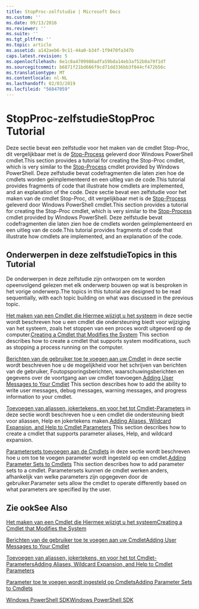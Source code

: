 ```yaml
---
title: StopProc-zelfstudie | Microsoft Docs
ms.custom: ''
ms.date: 09/13/2016
ms.reviewer: ''
ms.suite: ''
ms.tgt_pltfrm: ''
ms.topic: article
ms.assetid: a142aeb6-9c11-44a0-b34f-1f9470fa347b
caps.latest.revision: 5
ms.openlocfilehash: 6e1c8a4709988adfa59bda14eb3af52b0a79f1df
ms.sourcegitcommit: b6871f21bd666f9cd71dd336bb3f844cf472b56c
ms.translationtype: MT
ms.contentlocale: nl-NL
ms.lasthandoff: 02/03/2019
ms.locfileid: "56847059"
---
```

# <a name="stopproc-tutorial"></a><span data-ttu-id="68c81-102">StopProc-zelfstudie</span><span class="sxs-lookup"><span data-stu-id="68c81-102">StopProc Tutorial</span></span>

<span data-ttu-id="68c81-103">Deze sectie bevat een zelfstudie voor het maken van de cmdlet Stop-Proc, dit vergelijkbaar met is de [Stop-Process](/powershell/module/Microsoft.PowerShell.Management/Stop-Process) geleverd door Windows PowerShell cmdlet.</span><span class="sxs-lookup"><span data-stu-id="68c81-103">This section provides a tutorial for creating the Stop-Proc cmdlet, which is very similar to the [Stop-Process](/powershell/module/Microsoft.PowerShell.Management/Stop-Process) cmdlet provided by Windows PowerShell.</span></span> <span data-ttu-id="68c81-104">Deze zelfstudie bevat codefragmenten die laten zien hoe de cmdlets worden geïmplementeerd en een uitleg van de code.</span><span class="sxs-lookup"><span data-stu-id="68c81-104">This tutorial provides fragments of code that illustrate how cmdlets are implemented, and an explanation of the code.</span></span>
<span data-ttu-id="68c81-105">Deze sectie bevat een zelfstudie voor het maken van de cmdlet Stop-Proc, dit vergelijkbaar met is de [Stop-Process](/powershell/module/Microsoft.PowerShell.Management/Stop-Process) geleverd door Windows PowerShell cmdlet.</span><span class="sxs-lookup"><span data-stu-id="68c81-105">This section provides a tutorial for creating the Stop-Proc cmdlet, which is very similar to the [Stop-Process](/powershell/module/Microsoft.PowerShell.Management/Stop-Process) cmdlet provided by Windows PowerShell.</span></span> <span data-ttu-id="68c81-106">Deze zelfstudie bevat codefragmenten die laten zien hoe de cmdlets worden geïmplementeerd en een uitleg van de code.</span><span class="sxs-lookup"><span data-stu-id="68c81-106">This tutorial provides fragments of code that illustrate how cmdlets are implemented, and an explanation of the code.</span></span>

## <a name="topics-in-this-tutorial"></a><span data-ttu-id="68c81-107">Onderwerpen in deze zelfstudie</span><span class="sxs-lookup"><span data-stu-id="68c81-107">Topics in this Tutorial</span></span>

<span data-ttu-id="68c81-108">De onderwerpen in deze zelfstudie zijn ontworpen om te worden opeenvolgend gelezen met elk onderwerp bouwen op wat is besproken in het vorige onderwerp.</span><span class="sxs-lookup"><span data-stu-id="68c81-108">The topics in this tutorial are designed to be read sequentially, with each topic building on what was discussed in the previous topic.</span></span>

<span data-ttu-id="68c81-109">[Het maken van een Cmdlet die Hiermee wijzigt u het systeem](./creating-a-cmdlet-that-modifies-the-system.md) in deze sectie wordt beschreven hoe u een cmdlet die ondersteuning biedt voor wijziging van het systeem, zoals het stoppen van een proces wordt uitgevoerd op de computer.</span><span class="sxs-lookup"><span data-stu-id="68c81-109">[Creating a Cmdlet that Modifies the System](./creating-a-cmdlet-that-modifies-the-system.md) This section describes how to create a cmdlet that supports system modifications, such as stopping a process running on the computer.</span></span>

<span data-ttu-id="68c81-110">[Berichten van de gebruiker toe te voegen aan uw Cmdlet](./adding-user-messages-to-your-cmdlet.md) in deze sectie wordt beschreven hoe u de mogelijkheid voor het schrijven van berichten van de gebruiker, Foutopsporingsberichten, waarschuwingsberichten en gegevens over de voortgang aan uw cmdlet toevoegen.</span><span class="sxs-lookup"><span data-stu-id="68c81-110">[Adding User Messages to Your Cmdlet](./adding-user-messages-to-your-cmdlet.md) This section describes how to add the ability to write user messages, debug messages, warning messages, and progress information to your cmdlet.</span></span>

<span data-ttu-id="68c81-111">[Toevoegen van aliassen, jokertekens, en voor het tot Cmdlet-Parameters](./adding-aliases-wildcard-expansion-and-help-to-cmdlet-parameters.md) in deze sectie wordt beschreven hoe u een cmdlet die ondersteuning biedt voor aliassen, Help en jokertekens maken.</span><span class="sxs-lookup"><span data-stu-id="68c81-111">[Adding Aliases, Wildcard Expansion, and Help to Cmdlet Parameters](./adding-aliases-wildcard-expansion-and-help-to-cmdlet-parameters.md) This section describes how to create a cmdlet that supports parameter aliases, Help, and wildcard expansion.</span></span>

<span data-ttu-id="68c81-112">[Parametersets toevoegen aan de Cmdlets](./adding-parameter-sets-to-a-cmdlet.md) in deze sectie wordt beschreven hoe u om toe te voegen parameter wordt ingesteld op een cmdlet.</span><span class="sxs-lookup"><span data-stu-id="68c81-112">[Adding Parameter Sets to Cmdlets](./adding-parameter-sets-to-a-cmdlet.md) This section describes how to add parameter sets to a cmdlet.</span></span> <span data-ttu-id="68c81-113">Parametersets kunnen de cmdlet werken anders, afhankelijk van welke parameters zijn opgegeven door de gebruiker.</span><span class="sxs-lookup"><span data-stu-id="68c81-113">Parameter sets allow the cmdlet to operate differently based on what parameters are specified by the user.</span></span>

## <a name="see-also"></a><span data-ttu-id="68c81-114">Zie ook</span><span class="sxs-lookup"><span data-stu-id="68c81-114">See Also</span></span>

[<span data-ttu-id="68c81-115">Het maken van een Cmdlet die Hiermee wijzigt u het systeem</span><span class="sxs-lookup"><span data-stu-id="68c81-115">Creating a Cmdlet that Modifies the System</span></span>](./creating-a-cmdlet-that-modifies-the-system.md)

[<span data-ttu-id="68c81-116">Berichten van de gebruiker toe te voegen aan uw Cmdlet</span><span class="sxs-lookup"><span data-stu-id="68c81-116">Adding User Messages to Your Cmdlet</span></span>](./adding-user-messages-to-your-cmdlet.md)

[<span data-ttu-id="68c81-117">Toevoegen van aliassen, jokertekens, en voor het tot Cmdlet-Parameters</span><span class="sxs-lookup"><span data-stu-id="68c81-117">Adding Aliases, Wildcard Expansion, and Help to Cmdlet Parameters</span></span>](./adding-aliases-wildcard-expansion-and-help-to-cmdlet-parameters.md)

[<span data-ttu-id="68c81-118">Parameter toe te voegen wordt ingesteld op Cmdlets</span><span class="sxs-lookup"><span data-stu-id="68c81-118">Adding Parameter Sets to Cmdlets</span></span>](./adding-parameter-sets-to-a-cmdlet.md)

[<span data-ttu-id="68c81-119">Windows PowerShell SDK</span><span class="sxs-lookup"><span data-stu-id="68c81-119">Windows PowerShell SDK</span></span>](../windows-powershell-reference.md)
